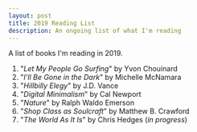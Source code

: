 ```yaml
---
layout: post
title: 2019 Reading List
description: An ongoing list of what I'm reading
---
```


A list of books I'm reading in 2019.

1. "_Let My People Go Surfing_" by Yvon Chouinard
2. "_I'll Be Gone in the Dark_" by Michelle McNamara
3. "_Hillbilly Elegy_" by J.D. Vance
4. "_Digital Minimalism_" by Cal Newport
5. "_Nature_" by Ralph Waldo Emerson
6. "_Shop Class as Soulcraft_" by Matthew B. Crawford
7. "_The World As It Is_" by Chris Hedges (_in progress_)
